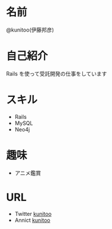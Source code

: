 # 名前

@kunitoo(伊藤邦彦)

# 自己紹介

Rails を使って受託開発の仕事をしています

# スキル

- Rails
- MySQL
- Neo4j

# 趣味

- アニメ鑑賞

# URL
- Twitter [kunitoo](https://twitter.com/kunitoo)
- Annict [kunitoo](https://annict.com/@kunitoo)

